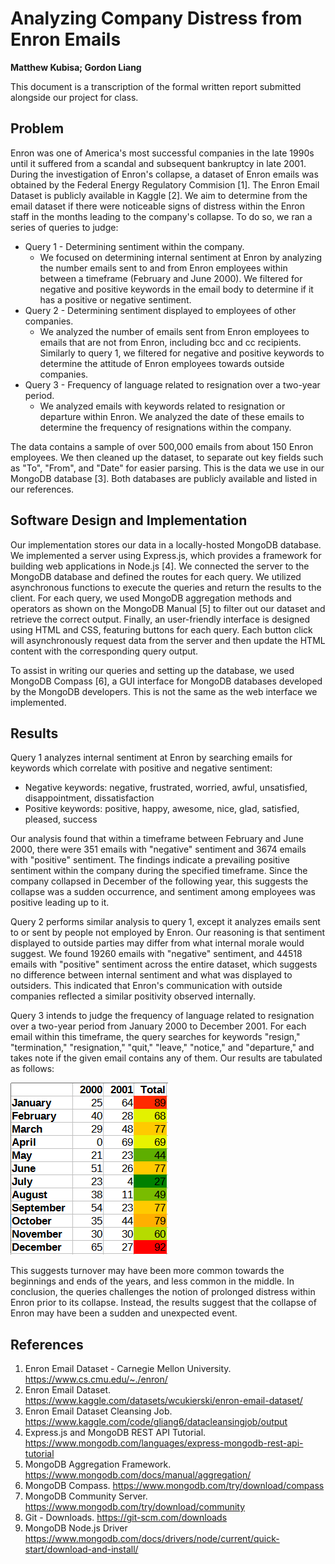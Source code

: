 # Analyzing Company Distress from Enron Emails 
**Matthew Kubisa; Gordon Liang**

This document is a transcription of the formal written report submitted alongside our project for class.

## Problem
Enron was one of America's most successful companies in the late 1990s until it suffered from a scandal and subsequent bankruptcy in late 2001. During the investigation of Enron's collapse, a dataset of Enron emails was obtained by the Federal Energy Regulatory Commision [1]. The Enron Email Dataset is publicly available in Kaggle [2]. We aim to determine from the email dataset if there were noticeable signs of distress within the Enron staff in the months leading to the company's collapse. To do so, we ran a series of queries to judge:

* Query 1 - Determining sentiment within the company.
    * We focused on determining internal sentiment at Enron by analyzing the number emails sent to and from Enron employees within between a timeframe (February and June 2000). We filtered for negative and positive keywords in the email body to determine if it has a positive or negative sentiment.
* Query 2 - Determining sentiment displayed to employees of other companies.
    * We analyzed the number of emails sent from Enron employees to emails that are not from Enron, including bcc and cc recipients. Similarly to query 1, we filtered for negative and positive keywords to determine the attitude of Enron employees towards outside companies.
* Query 3 - Frequency of language related to resignation over a two-year period.
    * We analyzed emails with keywords related to resignation or departure within Enron. We analyzed the date of these emails to determine the frequency of resignations within the company.

The data contains a sample of over 500,000 emails from about 150 Enron employees. We then cleaned up the dataset, to separate out key fields such as "To", "From", and "Date" for easier parsing. This is the data we use in our MongoDB database [3]. Both databases are publicly available and listed in our references.

## Software Design and Implementation
Our implementation stores our data in a locally-hosted MongoDB database. We implemented a server using Express.js, which provides a framework for building web applications in Node.js [4]. We connected the server to the MongoDB database and defined the routes for each query. We utilized asynchronous functions to execute the queries and return the results to the client. For each query, we used MongoDB aggregation methods and operators as shown on the MongoDB Manual [5] to filter out our dataset and retrieve the correct output. Finally, an user-friendly interface is designed using HTML and CSS, featuring buttons for each query. Each button click will asynchronously request data from the server and then update the HTML content with the corresponding query output.

To assist in writing our queries and setting up the database, we used MongoDB Compass [6], a GUI interface for MongoDB databases developed by the MongoDB developers. This is not the same as the web interface we implemented.

## Results
Query 1 analyzes internal sentiment at Enron by searching emails for keywords which correlate with positive and negative sentiment:

* Negative keywords: negative, frustrated, worried, awful, unsatisfied, disappointment, dissatisfaction
* Positive keywords: positive, happy, awesome, nice, glad, satisfied, pleased, success

Our analysis found that within a timeframe between February and June 2000, there were 351 emails with "negative" sentiment and 3674 emails with "positive" sentiment. The findings indicate a prevailing positive sentiment within the company during the specified timeframe. Since the company collapsed in December of the following year, this suggests the collapse was a sudden occurrence, and sentiment among employees was positive leading up to it.

Query 2 performs similar analysis to query 1, except it analyzes emails sent to or sent by people not employed by Enron. Our reasoning is that sentiment displayed to outside parties may differ from what internal morale would suggest. We found 19260 emails with "negative" sentiment, and 44518 emails with "positive" sentiment across the entire dataset, which suggests no difference between internal sentiment and what was displayed to outsiders. This indicated that Enron's communication with outside companies reflected a similar positivity observed internally.

Query 3 intends to judge the frequency of language related to resignation over a two-year period from January 2000 to December 2001. For each email within this timeframe, the query searches for keywords "resign," "termination," "resignation," "quit," "leave," "notice," and "departure," and takes note if the given email contains any of them. Our results are tabulated as follows:

![Query 3 Results Table](./query3-table.png)

This suggests turnover may have been more common towards the beginnings and ends of the years, and less common in the middle. In conclusion, the queries challenges the notion of prolonged distress within Enron prior to its collapse. Instead, the results suggest that the collapse of Enron may have been a sudden and unexpected event.

## References
1. Enron Email Dataset - Carnegie Mellon University. https://www.cs.cmu.edu/~./enron/
2. Enron Email Dataset. https://www.kaggle.com/datasets/wcukierski/enron-email-dataset/
3. Enron Email Dataset Cleansing Job. https://www.kaggle.com/code/gliang6/datacleansingjob/output
4. Express.js and MongoDB REST API Tutorial. https://www.mongodb.com/languages/express-mongodb-rest-api-tutorial
5. MongoDB Aggregation Framework. https://www.mongodb.com/docs/manual/aggregation/
6. MongoDB Compass. https://www.mongodb.com/try/download/compass
7. MongoDB Community Server. https://www.mongodb.com/try/download/community
8. Git - Downloads. https://git-scm.com/downloads
9. MongoDB Node.js Driver https://www.mongodb.com/docs/drivers/node/current/quick-start/download-and-install/